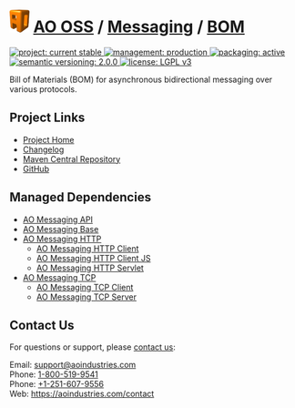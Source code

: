 # [<img src="ao-logo.png" alt="AO Logo" width="35" height="40">](https://github.com/aoindustries) [AO OSS](https://github.com/aoindustries/ao-oss) / [Messaging](https://github.com/aoindustries/ao-messaging) / [BOM](https://github.com/aoindustries/ao-messaging-bom)
<p>
	<a href="https://aoindustries.com/life-cycle#project-current-stable">
		<img src="https://oss.aoapps.com/ao-badges/project-current-stable.svg" alt="project: current stable" />
	</a>
	<a href="https://aoindustries.com/life-cycle#management-production">
		<img src="https://oss.aoapps.com/ao-badges/management-production.svg" alt="management: production" />
	</a>
	<a href="https://aoindustries.com/life-cycle#packaging-active">
		<img src="https://oss.aoapps.com/ao-badges/packaging-active.svg" alt="packaging: active" />
	</a>
	<br />
	<a href="http://semver.org/spec/v2.0.0.html">
		<img src="https://oss.aoapps.com/ao-badges/semver-2.0.0.svg" alt="semantic versioning: 2.0.0" />
	</a>
	<a href="https://www.gnu.org/licenses/lgpl-3.0">
		<img src="https://oss.aoapps.com/ao-badges/license-lgpl-3.0.svg" alt="license: LGPL v3" />
	</a>
</p>

Bill of Materials (BOM) for asynchronous bidirectional messaging over various protocols.

## Project Links
* [Project Home](https://oss.aoapps.com/messaging/bom/)
* [Changelog](https://oss.aoapps.com/messaging/bom/changelog)
* [Maven Central Repository](https://search.maven.org/artifact/com.aoapps/ao-messaging-bom)
* [GitHub](https://github.com/aoindustries/ao-messaging-bom)

## Managed Dependencies
* [AO Messaging API](https://github.com/aoindustries/ao-messaging-api)
* [AO Messaging Base](https://github.com/aoindustries/ao-messaging-base)
* [AO Messaging HTTP](https://github.com/aoindustries/ao-messaging-http)
    * [AO Messaging HTTP Client](https://github.com/aoindustries/ao-messaging-http-client)
    * [AO Messaging HTTP Client JS](https://github.com/aoindustries/ao-messaging-http-client-js)
    * [AO Messaging HTTP Servlet](https://github.com/aoindustries/ao-messaging-http-servlet)
* [AO Messaging TCP](https://github.com/aoindustries/ao-messaging-tcp)
    * [AO Messaging TCP Client](https://github.com/aoindustries/ao-messaging-tcp-client)
    * [AO Messaging TCP Server](https://github.com/aoindustries/ao-messaging-tcp-server)

## Contact Us
For questions or support, please [contact us](https://aoindustries.com/contact):

Email: [support@aoindustries.com](mailto:support@aoindustries.com)  
Phone: [1-800-519-9541](tel:1-800-519-9541)  
Phone: [+1-251-607-9556](tel:+1-251-607-9556)  
Web: https://aoindustries.com/contact
